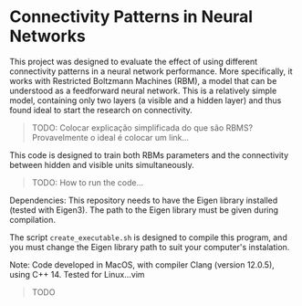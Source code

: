 # Connectivity Patterns in Neural Networks

This project was designed to evaluate the effect of 
using different connectivity patterns in a neural 
network performance. More specifically, it works 
with Restricted Boltzmann Machines (RBM), a model 
that can be understood as a feedforward neural 
network. This is a relatively simple model, 
containing only two layers (a visible and a hidden 
layer) and thus found ideal to start the research 
on connectivity.

> TODO: Colocar explicação simplificada do que são RBMS? 
> Provavelmente o ideal é colocar um link...

This code is designed to train both RBMs parameters 
and the connectivity between hidden and visible units 
simultaneously.

> TODO: How to run the code...

Dependencies: This repository needs to have the Eigen 
library installed (tested with Eigen3). 
The path to the Eigen library must be given during 
compilation.

The script ``create_executable.sh`` is designed to 
compile this program, and you must change the Eigen 
library path to suit your computer's instalation.

Note: Code developed in MacOS, with compiler Clang 
(version 12.0.5), using C++ 14. Tested for Linux...vim  
> TODO